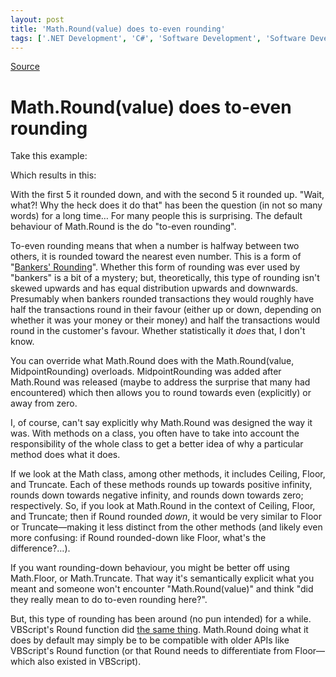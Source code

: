 ```yaml
---
layout: post
title: 'Math.Round(value) does to-even rounding'
tags: ['.NET Development', 'C#', 'Software Development', 'Software Development Guidance', 'msmvps', 'May 2014']
---
```

[Source](http://pr-blog.azurewebsites.net/2014/05/26/math-roundvalue-does-to-even-rounding/ "Permalink to Math.Round(value) does to-even rounding")

# Math.Round(value) does to-even rounding

Take this example:

Which results in this:

With the first 5 it rounded down, and with the second 5 it rounded up. "Wait, what?! Why the heck does it do that" has been the question (in not so many words) for a long time… For many people this is surprising. The default behaviour of Math.Round is the do "to-even rounding".

To-even rounding means that when a number is halfway between two others, it is rounded toward the nearest even number. This is a form of "[Bankers' Rounding][1]". Whether this form of rounding was ever used by "bankers" is a bit of a mystery; but, theoretically, this type of rounding isn't skewed upwards and has equal distribution upwards and downwards. Presumably when bankers rounded transactions they would roughly have half the transactions round in their favour (either up or down, depending on whether it was your money or their money) and half the transactions would round in the customer's favour. Whether statistically it *does* that, I don't know.

You can override what Math.Round does with the Math.Round(value, MidpointRounding) overloads. MidpointRounding was added after Math.Round was released (maybe to address the surprise that many had encountered) which then allows you to round towards even (explicitly) or away from zero.

I, of course, can't say explicitly why Math.Round was designed the way it was. With methods on a class, you often have to take into account the responsibility of the whole class to get a better idea of why a particular method does what it does.

If we look at the Math class, among other methods, it includes Ceiling, Floor, and Truncate. Each of these methods rounds up towards positive infinity, rounds down towards negative infinity, and rounds down towards zero; respectively. So, if you look at Math.Round in the context of Ceiling, Floor, and Truncate; then if Round rounded *down*, it would be very similar to Floor or Truncate—making it less distinct from the other methods (and likely even more confusing: if Round rounded-down like Floor, what's the difference?…). 

If you want rounding-down behaviour, you might be better off using Math.Floor, or Math.Truncate. That way it's semantically explicit what you meant and someone won't encounter "Math.Round(value)" and think "did they really mean to do to-even rounding here?".

But, this type of rounding has been around (no pun intended) for a while. VBScript's Round function did [the same thing][2]. Math.Round doing what it does by default may simply be to be compatible with older APIs like VBScript's Round function (or that Round needs to differentiate from Floor—which also existed in VBScript).

[1]: http://en.wikipedia.org/wiki/Rounding#Round_half_to_even
[2]: http://blogs.msdn.com/b/ericlippert/archive/2003/09/26/bankers-rounding.aspx


